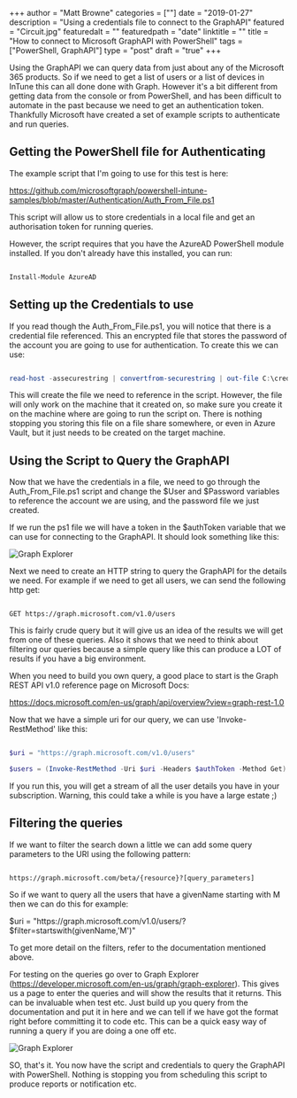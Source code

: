 +++
author = "Matt Browne"
categories = [""]
date = "2019-01-27"
description = "Using a credentials file to connect to the GraphAPI"
featured = "Circuit.jpg"
featuredalt = ""
featuredpath = "date"
linktitle = ""
title = "How to connect to Microsoft GraphAPI with PowerShell"
tags = ["PowerShell, GraphAPI"]
type = "post"
draft = "true"
+++



Using the GraphAPI we can query data from just about any of the Microsoft 365 products.  So if we need to get a list of users or a list of devices in InTune this can all done done with Graph.  However it's a bit different from getting data from the console or from PowerShell, and has been difficult to automate in the past because we need to get an authentication token.  Thankfully Microsoft have created a set of example scripts to authenticate and run queries.

 

## Getting the PowerShell file for Authenticating

 

The example script that I'm going to use for this test is here:

 

https://github.com/microsoftgraph/powershell-intune-samples/blob/master/Authentication/Auth_From_File.ps1

 

This script will allow us to store credentials in a local file and get an authorisation token for running queries.

 

However, the script requires that you have the AzureAD PowerShell module installed.  If you don't already have this installed, you can run:

 

```PowerShell

Install-Module AzureAD

```

 

## Setting up the Credentials to use

 

If you read though the Auth_From_File.ps1, you will notice that there is a credential file referenced.  This an encrypted file that stores the password of the account you are going to use for authentication.  To create this we can use:

 

```PowerShell

read-host -assecurestring | convertfrom-securestring | out-file C:\cred.txt

```
 

This will create the file we need to reference in the script.  However, the file will only work on the machine that it created on, so make sure you create it on the machine where are going to run the script on.  There is nothing stopping you storing this file on a file share somewhere, or even in Azure Vault, but it just needs to be created on the target machine.
 

## Using the Script to Query the GraphAPI

 

Now that we have the credentials in a file, we need to go through the Auth_From_File.ps1 script and change the $User and $Password variables to reference the account we are using, and the password file we just created.

 

If we run the ps1 file we will have a token in the $authToken variable that we can use for connecting to the GraphAPI.  It should look something like this:

![Graph Explorer](/img/2019/01/GraphExplorer03.jpg)

 

Next we need to create an HTTP string to query the GraphAPI for the details we need.  For example if we need to get all users, we can send the following http get:


```

GET https://graph.microsoft.com/v1.0/users

```
This is fairly crude query but it will give us an idea of the results we will get from one of these queries.  Also it shows that we need to think about filtering our queries because a simple query like this can produce a LOT of results if you have a big environment.
 

When you need to build you own query, a good place to start is the Graph REST API v1.0 reference page on Microsoft Docs:

https://docs.microsoft.com/en-us/graph/api/overview?view=graph-rest-1.0


Now that we have a simple uri for our query, we can use 'Invoke-RestMethod' like this:
 

```PowerShell

$uri = "https://graph.microsoft.com/v1.0/users"

$users = (Invoke-RestMethod -Uri $uri -Headers $authToken -Method Get).Value

```
 

If you run this, you will get a stream of all the user details you have in your subscription.  Warning, this could take a while is you have a large estate ;)
 

## Filtering the queries


If we want to filter the search down a little we can add some query parameters to the URI using the following pattern:


```

https://graph.microsoft.com/beta/{resource}?[query_parameters]

```

 

So if we want to query all the users that have a givenName starting with M then we can do this for example:

 

$uri = "https://graph.microsoft.com/v1.0/users/?$filter=startswith(givenName,'M')"

 

To get more detail on the filters, refer to the documentation mentioned above.

 

For testing on the queries go over to Graph Explorer (https://developer.microsoft.com/en-us/graph/graph-explorer).  This gives us a page to enter the queries and will show the results that it returns.  This can be invaluable when test etc.  Just build up you query from the documentation and put it in here and we can tell if we have got the format right before committing it to code etc.  This can be a quick easy way of running a query if you are doing a one off etc.

 
![Graph Explorer](/img/2019/01/GraphExplorer01.jpg)
 
SO, that's it.  You now have the script and credentials to query the GraphAPI with PowerShell.  Nothing is stopping you from scheduling this script to produce reports or notification etc.  
 